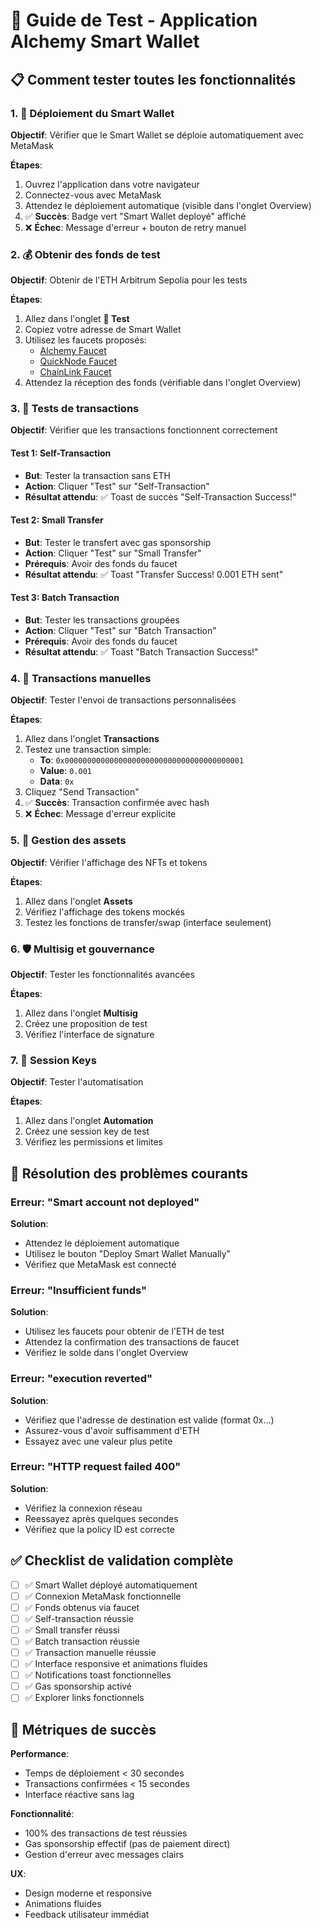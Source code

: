 # 🧪 Guide de Test - Application Alchemy Smart Wallet

## 📋 Comment tester toutes les fonctionnalités

### 1. 🚀 Déploiement du Smart Wallet

**Objectif**: Vérifier que le Smart Wallet se déploie automatiquement avec MetaMask

**Étapes**:
1. Ouvrez l'application dans votre navigateur
2. Connectez-vous avec MetaMask
3. Attendez le déploiement automatique (visible dans l'onglet Overview)
4. ✅ **Succès**: Badge vert "Smart Wallet deployé" affiché
5. ❌ **Échec**: Message d'erreur + bouton de retry manuel

### 2. 💰 Obtenir des fonds de test

**Objectif**: Obtenir de l'ETH Arbitrum Sepolia pour les tests

**Étapes**:
1. Allez dans l'onglet **🧪 Test**
2. Copiez votre adresse de Smart Wallet
3. Utilisez les faucets proposés:
   - [Alchemy Faucet](https://www.alchemy.com/faucets/arbitrum-sepolia)
   - [QuickNode Faucet](https://faucet.quicknode.com/arbitrum/sepolia)
   - [ChainLink Faucet](https://faucets.chain.link/arbitrum-sepolia)
4. Attendez la réception des fonds (vérifiable dans l'onglet Overview)

### 3. 🔧 Tests de transactions

**Objectif**: Vérifier que les transactions fonctionnent correctement

#### Test 1: Self-Transaction
- **But**: Tester la transaction sans ETH
- **Action**: Cliquer "Test" sur "Self-Transaction"
- **Résultat attendu**: ✅ Toast de succès "Self-Transaction Success!"

#### Test 2: Small Transfer
- **But**: Tester le transfert avec gas sponsorship
- **Action**: Cliquer "Test" sur "Small Transfer"
- **Prérequis**: Avoir des fonds du faucet
- **Résultat attendu**: ✅ Toast "Transfer Success! 0.001 ETH sent"

#### Test 3: Batch Transaction
- **But**: Tester les transactions groupées
- **Action**: Cliquer "Test" sur "Batch Transaction"
- **Prérequis**: Avoir des fonds du faucet
- **Résultat attendu**: ✅ Toast "Batch Transaction Success!"

### 4. 💸 Transactions manuelles

**Objectif**: Tester l'envoi de transactions personnalisées

**Étapes**:
1. Allez dans l'onglet **Transactions**
2. Testez une transaction simple:
   - **To**: `0x0000000000000000000000000000000000000001`
   - **Value**: `0.001`
   - **Data**: `0x`
3. Cliquez "Send Transaction"
4. ✅ **Succès**: Transaction confirmée avec hash
5. ❌ **Échec**: Message d'erreur explicite

### 5. 🎨 Gestion des assets

**Objectif**: Vérifier l'affichage des NFTs et tokens

**Étapes**:
1. Allez dans l'onglet **Assets**
2. Vérifiez l'affichage des tokens mockés
3. Testez les fonctions de transfer/swap (interface seulement)

### 6. 🛡️ Multisig et gouvernance

**Objectif**: Tester les fonctionnalités avancées

**Étapes**:
1. Allez dans l'onglet **Multisig**
2. Créez une proposition de test
3. Vérifiez l'interface de signature

### 7. 🔐 Session Keys

**Objectif**: Tester l'automatisation

**Étapes**:
1. Allez dans l'onglet **Automation**
2. Créez une session key de test
3. Vérifiez les permissions et limites

## 🐛 Résolution des problèmes courants

### Erreur: "Smart account not deployed"
**Solution**: 
- Attendez le déploiement automatique
- Utilisez le bouton "Deploy Smart Wallet Manually"
- Vérifiez que MetaMask est connecté

### Erreur: "Insufficient funds"
**Solution**:
- Utilisez les faucets pour obtenir de l'ETH de test
- Attendez la confirmation des transactions de faucet
- Vérifiez le solde dans l'onglet Overview

### Erreur: "execution reverted"
**Solution**:
- Vérifiez que l'adresse de destination est valide (format 0x...)
- Assurez-vous d'avoir suffisamment d'ETH
- Essayez avec une valeur plus petite

### Erreur: "HTTP request failed 400"
**Solution**:
- Vérifiez la connexion réseau
- Reessayez après quelques secondes
- Vérifiez que la policy ID est correcte

## ✅ Checklist de validation complète

- [ ] ✅ Smart Wallet déployé automatiquement
- [ ] ✅ Connexion MetaMask fonctionnelle
- [ ] ✅ Fonds obtenus via faucet
- [ ] ✅ Self-transaction réussie
- [ ] ✅ Small transfer réussi
- [ ] ✅ Batch transaction réussie
- [ ] ✅ Transaction manuelle réussie
- [ ] ✅ Interface responsive et animations fluides
- [ ] ✅ Notifications toast fonctionnelles
- [ ] ✅ Gas sponsorship activé
- [ ] ✅ Explorer links fonctionnels

## 🎯 Métriques de succès

**Performance**:
- Temps de déploiement < 30 secondes
- Transactions confirmées < 15 secondes
- Interface réactive sans lag

**Fonctionnalité**:
- 100% des transactions de test réussies
- Gas sponsorship effectif (pas de paiement direct)
- Gestion d'erreur avec messages clairs

**UX**:
- Design moderne et responsive
- Animations fluides
- Feedback utilisateur immédiat